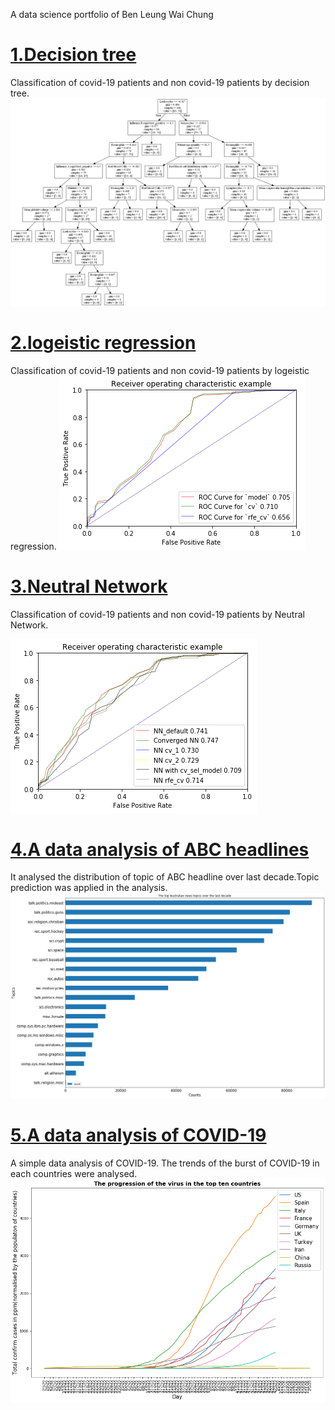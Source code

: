 A data science portfolio of Ben Leung Wai Chung
# [1.Decision tree](https://github.com/Benleung0523/Covid19_prediction/blob/master/Preprocessed_data%20and%20Decision%20tree.ipynb)
Classification of covid-19 patients and non covid-19 patients by decision tree.
![alt text](https://github.com/Benleung0523/Ben-portfolio/blob/master/DT_excluding_missing_values.png?raw=true "Logo Title Text 1")
# [2.logeistic regression](https://github.com/Benleung0523/Covid19_prediction/blob/master/logeistic%20regression.ipynb)
Classification of covid-19 patients and non covid-19 patients by logeistic regression.
![alt text](https://github.com/Benleung0523/Ben-portfolio/blob/master/lr.png?raw=true "Logo Title Text 1")
# [3.Neutral Network](https://github.com/Benleung0523/Covid19_prediction/blob/master/neural%20network.ipynb)
Classification of covid-19 patients and non covid-19 patients by Neutral Network.

![alt text](https://github.com/Benleung0523/Ben-portfolio/blob/master/download.png?raw=true "Logo Title Text 1")
# [4.A data analysis of ABC headlines](https://github.com/Benleung0523/abcheadlines/blob/master/ABC_headlines.ipynb)
It analysed the distribution of topic of ABC headline over last decade.Topic prediction was applied in the analysis.
![alt text](https://github.com/Benleung0523/Ben-portfolio/blob/master/abc.png?raw=true "Logo Title Text 1")
# [5.A data analysis of COVID-19](https://github.com/Benleung0523/covid19/blob/master/Covid19.ipynb)
A simple data analysis of COVID-19. The trends of the burst of COVID-19 in each countries were analysed.
![alt text](https://github.com/Benleung0523/Ben-portfolio/blob/master/covidpic.png?raw=true "Logo Title Text 1")

